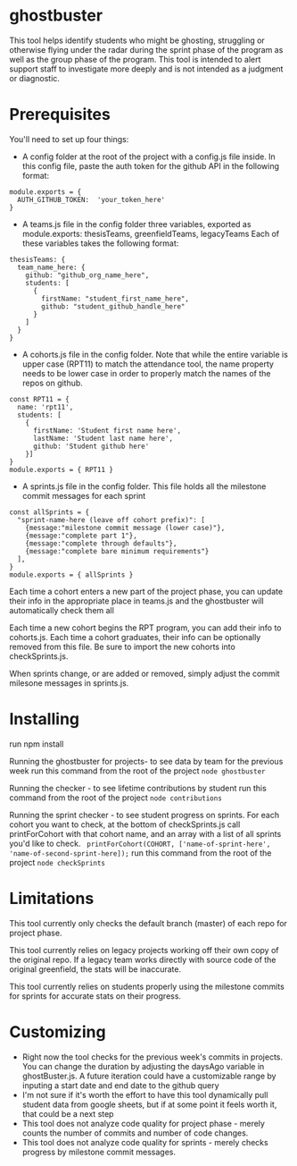 # ghostbuster

This tool helps identify students who might be ghosting, struggling or otherwise flying under the radar during the sprint phase of the program as well as the group phase of the program. This tool is intended to alert support staff to investigate more deeply and is not intended as a judgment or diagnostic.

# Prerequisites
You'll need to set up four things:

* A config folder at the root of the project with a config.js file inside. In this config file, paste the auth token for the github API in the following format:
```
module.exports = {
  AUTH_GITHUB_TOKEN:  'your_token_here'
}
```
* A teams.js file in the config folder
three variables, exported as module.exports: thesisTeams, greenfieldTeams, legacyTeams
Each of these variables takes the following format:
```
thesisTeams: {
  team_name_here: {
    github: "github_org_name_here",
    students: [
      {
        firstName: "student_first_name_here",
        github: "student_github_handle_here"
      }
    ]
  }
}
```
* A cohorts.js file in the config folder.  Note that while the entire variable is upper case (RPT11) to match the attendance tool, the name property needs to be lower case in order to properly match the names of the repos on github.
```
const RPT11 = {
  name: 'rpt11',
  students: [
    {
      firstName: 'Student first name here',
      lastName: 'Student last name here',
      github: 'Student github here'
    }]
}
module.exports = { RPT11 }
```
* A sprints.js file in the config folder.  This file holds all the milestone commit messages for each sprint
```
const allSprints = {
  "sprint-name-here (leave off cohort prefix)": [
    {message:"milestone commit message (lower case)"},
    {message:"complete part 1"},
    {message:"complete through defaults"},
    {message:"complete bare minimum requirements"}
  ],
}
module.exports = { allSprints }
```
Each time a cohort enters a new part of the project phase, you can update their info in the appropriate place in teams.js and the ghostbuster will automatically check them all

Each time a new cohort begins the RPT program, you can add their info to cohorts.js.  Each time a cohort graduates, their info can be optionally removed from this file.  Be sure to import the new cohorts into checkSprints.js.

When sprints change, or are added or removed, simply adjust the commit milesone messages in sprints.js.
# Installing
run npm install

Running the ghostbuster for projects- to see data by team for the previous week
run this command from the root of the project ```node ghostbuster```

Running the checker - to see lifetime contributions by student
run this command from the root of the project ```node contributions```

Running the sprint checker - to see student progress on sprints. For each cohort you want to check, at the bottom of checkSprints.js call printForCohort with that cohort name, and an array with a list of all sprints you'd like to check.
``` printForCohort(COHORT, ['name-of-sprint-here', 'name-of-second-sprint-here]);```
run this command from the root of the project ```node checkSprints```

# Limitations
This tool currently only checks the default branch (master) of each repo for project phase.

This tool currently relies on legacy projects working off their own copy of the original repo.  If a legacy team works directly with source code of the original greenfield, the stats will be inaccurate.

This tool currently relies on students properly using the milestone commits for sprints for accurate stats on their progress.

# Customizing
* Right now the tool checks for the previous week's commits in projects. You can change the duration by adjusting the daysAgo variable in ghostBuster.js. A future iteration could have a customizable range by inputing a start date and end date to the github query
* I'm not sure if it's worth the effort to have this tool dynamically pull student data from google sheets, but if at some point it feels worth it, that could be a next step
* This tool does not analyze code quality for project phase - merely counts the number of commits and number of code changes.
* This tool does not analyze code quality for sprints - merely checks progress by milestone commit messages.
